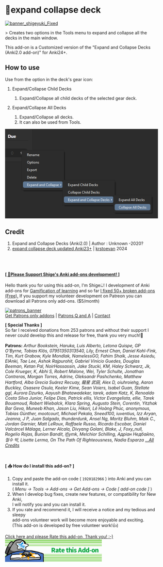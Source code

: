 
# 📂expand collapse deck

[![banner_shigeyuki_Fixed](https://github.com/shigeyukey/Pokemanki-Gold/assets/124401518/8408c164-e95c-4e40-98c1-393b03e04bcb)](http://patreon.com/Shigeyuki)   <br>

\> Creates two options in the Tools menu to expand and collapse all the decks in the main window.

This add-on is a Customized version of the "Expand and Collapse Decks (Anki2.0 add-on)" for Anki24+.


## How to use

Use from the option in the deck's gear icon:

1. Expand/Collapse Child Decks
   1. Expand/Collapse all child decks of the selected gear deck.

1. Expand/Collapse All Decks
   1. Expand/Collapse all decks.
   2. It can also be used from Tools.

![alt text](<images/expand collapse deck/00.png>)
<!-- ![alt text](https://shigeyukey.github.io/shige-addons-wiki/images/expand%20collapse%20deck/00.png) -->

## Credit
1. Expand and Collapse Decks (Anki2.0) | Author : Unknown -2020?
2. [expand collapse deck updated Anki23+](https://forums.ankiweb.net/t/addon-expand-collapse-deck-updated-with-llms-and-tested-working-for-23-10-2-1-x-finally/53553) | [krstoevan](https://forums.ankiweb.net/u/krstoevan/summary) 2024

<br>
<br>


#### [ [ 💖Please Support Shige's Anki add-ons development! ]](http://patreon.com/Shigeyuki)

Hello thank you for using this add-on, I'm Shigeඞ! I development of Anki add-ons for [Gamification of learning](https://www.youtube.com/@shigeyuki5397/videos) and so far [I fixed 50+ broken add-ons (Free).]((https://new.reddit.com/r/Anki/comments/1b0eybn/simple_fix_of_broken_addons_for_the_latest_anki/)) If you support my volunteer development on Patreon you can download all Patrons only add-ons. ($5/month)

[![patrons_banner](https://shigeyukey.github.io/shige-addons-wiki/images/_promotion/promotion_00.gif)](http://patreon.com/Shigeyuki)<br>
[Get Patrons only addons](https://www.patreon.com/Shigeyuki) | [Patrons Q and A](https://shigeyukey.github.io/shige-addons-wiki/patrons_q_and_a.html) | [Contact](https://shigeyukey.github.io/shige-addons-wiki/contact.html) <br>


**\[ Special Thanks ]** <br>
 So far I received donations from 253 patrons and without their support I never could develop this and release for free, thank you very much!🙏<br><br>
  **Patrons:** *Arthur Bookstein, Haruka, Luis Alberto, Letona Quispe, GP O'Byrne, Tobias Klös, 07951350313540, Lily, Ernest Chan, Daniel Kohl-Fink, Tim, Kurt Grabow, Kyle Mondlak, NamelessGO, Fahim Shaik, Jesse Asiedu, ElAnki, Tae Lee, Ashok Rajpurohit, Gabriel Vinicio Guedes, Douglas Beeman, Ketan Pal, NoirHassassin, Jake Stucki, KM, Haley Schwarz, Jk, Cole Krueger, K, Abhi S, Robert Malone, Wei, Tyler Schulte, Jonathan Contreras, Morgan Torres, Adrine, Oleksandr Pashchenko, Matthew Hartford, Alba Grecia Suárez Recuay, 龍星 武田, Alex D, oiuhroiehg, Aaron Buckley, Osasere Osula, Keeler Kime, Sean Voiers, Isabel Guan, Stellate ggl, Aurora Dzurko, Aayush Bhatawadekar, tarek, adam Katz, K, Renoaldo Costa Silva Junior, Felipe Dias, Patrick ellis, Victor Evangelista, ellie, Tarek Bouamoud, Robert Wiebalck, Klara Spring, Augusto Stein, Corentin, Yitzhak Bar Geva, Muneeb Khan, Jason Liu, Hikori, Lê Hoàng Phúc, anonymous, Tobias Günther, mootcourt, Michael Pekala, Sneed100, iuventius, Izz Aryan, Jeanna, J P, Juan Salgado, thunderdunk, Ansel Ng, Moritz Bluhm, Maik C., Jordan Garnier, Matt LeRoux, Raffaele Russo, Ricardo Escobar, Daniel Valcárcel Málaga, Lerner Alcala, Divyang Golani, Blake, J, Foxy_null, Rogelio Rojas, Bunion Bandit, ifjymk, Melchior Schilling, Адріан Недбайло, 철수 박, Lisette Lerma, On The Path Of Righteousness, Nadia Esparza [...All Credits](https://shigeyukey.github.io/shige-addons-wiki/patrons_credit.html#patrons)*


<br>

#### \[ 📥 How do I install this add-on? ]
1. Copy and paste the add-on code ( `1920182966` )  into Anki and you can install it.<br>
    ( *Menu -> Tools -> Add-ons -> Get Add-ons -> Code \[ add-on code ]* )
2. When I develop bug fixes, create new features, or compatibility for New Anki,<br>
 I will notify you and you can install it.
3. If you rate and recommend it, I will receive a notice and my tedious and sleepy<br>
 add-ons volunteer work will become more enjoyable and exciting. <br>
 (This add-on is developed by free volunteer work!👍️)

[Click here and please Rate this add-on, Thank you! :-) <br>
 ![Please rate this](https://raw.githubusercontent.com/shigeyukey/my_addons/main/media_files/rate_this.gif)](https://ankiweb.net/shared/review/1920182966)